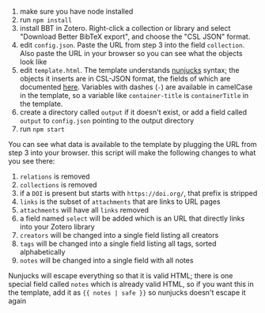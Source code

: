 1. make sure you have node installed
2. run `npm install`
3. install BBT in Zotero. Right-click a collection or library and select "Download Better BibTeX export", and choose the "CSL JSON" format.
4. edit `config.json`. Paste the URL from step 3 into the field `collection`. Also paste the URL in your browser so you can see what the objects look like
5. edit `template.html`. The template understands [nunjucks](https://mozilla.github.io/nunjucks/) syntax; the objects it inserts are in CSL-JSON format, the fields of which are documented [here](https://docs.citationstyles.org/en/stable/specification.html#appendix-iv-variables). Variables with dashes (`-`) are available in camelCase in the template, so a variable like `container-title` is `containerTitle` in the template.
6. create a directory called `output` if it doesn't exist, or add a field called `output` to `config.json` pointing to the output directory
7. run `npm start`

You can see what data is available to the template by plugging the URL from step 3 into your browser. this script will make the following changes to what you see there:

1. `relations` is removed
2. `collections` is removed
3. if a `DOI` is present but starts with `https://doi.org/`, that prefix is stripped
4. `links` is the subset of `attachments` that are links to URL pages
5. `attachments` will have all `links` removed
6. a field named `select` will be added which is an URL that directly links into your Zotero library
7. `creators` will be changed into a single field listing all creators
8. `tags` will be changed into a single field listing all tags, sorted alphabetically
9. `notes` will be changed into a single field with all notes

Nunjucks will escape everything so that it is valid HTML; there is one special field called `notes` which is already valid HTML, so if you want this in the template, add it as `{{ notes | safe }}` so nunjucks doesn't escape it again
